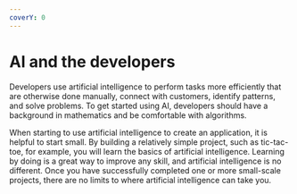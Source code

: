 ```yaml
---
coverY: 0
---
```


# AI and the developers

Developers use artificial intelligence to perform tasks more efficiently that are otherwise done manually, connect with customers, identify patterns, and solve problems. To get started using AI, developers should have a background in mathematics and be comfortable with algorithms.

When starting to use artificial intelligence to create an application, it is helpful to start small. By building a relatively simple project, such as tic-tac-toe, for example, you will learn the basics of artificial intelligence. Learning by doing is a great way to improve any skill, and artificial intelligence is no different. Once you have successfully completed one or more small-scale projects, there are no limits to where artificial intelligence can take you.
